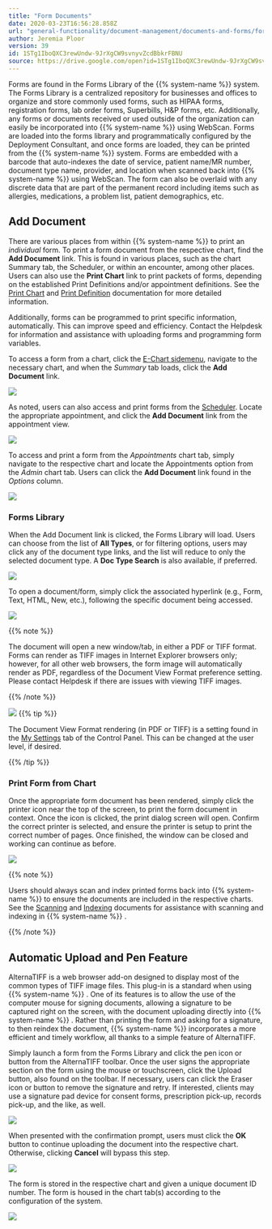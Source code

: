 ```yaml
---
title: "Form Documents"
date: 2020-03-23T16:56:28.858Z
url: "general-functionality/document-management/documents-and-forms/form-documents.html"
author: Jeremia Ploor
version: 39
id: 1STg1IboQXC3rewUndw-9JrXgCW9svnyvZcdBbkrFBNU
source: https://drive.google.com/open?id=1STg1IboQXC3rewUndw-9JrXgCW9svnyvZcdBbkrFBNU
---
```

Forms are found in the Forms Library of the {{% system-name %}} system. The Forms Library is a centralized repository for businesses and offices to organize and store commonly used forms, such as HIPAA forms, registration forms, lab order forms, Superbills, H&P forms, etc. Additionally, any forms or documents received or used outside of the organization can easily be incorporated into {{% system-name %}} using WebScan. Forms are loaded into the forms library and programmatically configured by the Deployment Consultant, and once forms are loaded, they can be printed from the {{% system-name %}} system. Forms are embedded with a barcode that auto-indexes the date of service, patient name/MR number, document type name, provider, and location when scanned back into {{% system-name %}} using WebScan. The form can also be overlaid with any discrete data that are part of the permanent record including items such as allergies, medications, a problem list, patient demographics, etc.

## Add Document

There are various places from within {{% system-name %}} to print an *individual* form. To print a form document from the respective chart, find the **Add Document** link. This is found in various places, such as the chart Summary tab, the Scheduler, or within an encounter, among other places. Users can also use the **Print Chart** link to print packets of forms, depending on the established Print Definitions and/or appointment definitions. See the [Print Chart](https://docs.google.com/document/d/10iTI1XYCr4psVflBlwJHnxnPKKcb3I64Yrq6LviXvD8) and [Print Definition](https://docs.google.com/document/d/1PFDV9CkSZ7zurZN_gdy7-8ZqUXHU1Hp-DFaMu6CDdok) documentation for more detailed information.

Additionally, forms can be programmed to print specific information, automatically. This can improve speed and efficiency. Contact the Helpdesk for information and assistance with uploading forms and programming form variables.

To access a form from a chart, click the [E-Chart sidemenu](https://system/?f=chart), navigate to the necessary chart, and when the *Summary* tab loads, click the **Add Document** link.

![](../../../external_files/f972b9f819ef5087af49dbbbc2aa6e33.png)

As noted, users can also access and print forms from the [Scheduler](https://system/?func=scheduler#Now). Locate the appropriate appointment, and click the **Add Document** link from the appointment view.

![](../../../external_files/77c32ec01c6520bdddae41484d423982.png)

To access and print a form from the *Appointments* chart tab, simply navigate to the respective chart and locate the Appointments option from the *Admin* chart tab. Users can click the **Add Document** link found in the *Options* column.

![](../../../external_files/aa1865c36d74e0f09ac972e349cfd6b0.png)

### Forms Library

When the Add Document link is clicked, the Forms Library will load. Users can choose from the list of **All Types**, or for filtering options, users may click any of the document type links, and the list will reduce to only the selected document type. A **Doc Type Search** is also available, if preferred.

![](../../../external_files/a0f5d61235e67e9bf1d3b605b7db3fda.png)

To open a document/form, simply click the associated hyperlink (e.g., Form, Text, HTML, New, etc.), following the specific document being accessed.

![](../../../external_files/f1537d999cbd2f375e733dd5857a615b.png)

{{% note %}}

The document will open a new window/tab, in either a PDF or TIFF format. Forms can render as TIFF images in Internet Explorer browsers only; however, for all other web browsers, the form image will automatically render as PDF, regardless of the Document View Format preference setting. Please contact Helpdesk if there are issues with viewing TIFF images.

{{% /note %}}


![](../../../external_files/dec6425b46ae6d641d88de4d0038c61e.png)
{{% tip %}}

The Document View Format rendering (in PDF or TIFF) is a setting found in the [My Settings](https://system/?f=admin&tabmodule=admin&tabselect=My+Settings) tab of the Control Panel. This can be changed at the user level, if desired.

{{% /tip %}}


### Print Form from Chart

Once the appropriate form document has been rendered, simply click the printer icon near the top of the screen, to print the form document in context. Once the icon is clicked, the print dialog screen will open. Confirm the correct printer is selected, and ensure the printer is setup to print the correct number of pages. Once finished, the window can be closed and working can continue as before.

![](../../../external_files/d106a7acc3ee936a3c2c06f2fe48fe6f.png)

{{% note %}}

Users should always scan and index printed forms back into {{% system-name %}} to ensure the documents are included in the respective charts. See the [Scanning](../scanning-and-indexing/scanning.html) and [Indexing](../scanning-and-indexing/indexing.html) documents for assistance with scanning and indexing in {{% system-name %}} .

{{% /note %}}


## Automatic Upload and Pen Feature

AlternaTIFF is a web browser add-on designed to display most of the common types of TIFF image files. This plug-in is a standard when using {{% system-name %}} . One of its features is to allow the use of the computer mouse for signing documents, allowing a signature to be captured right on the screen, with the document uploading directly into {{% system-name %}} . Rather than printing the form and asking for a signature, to then reindex the document, {{% system-name %}} incorporates a more efficient and timely workflow, all thanks to a simple feature of AlternaTIFF.

Simply launch a form from the Forms Library and click the pen icon or button from the AlternaTIFF toolbar. Once the user signs the appropriate section on the form using the mouse or touchscreen, click the Upload button, also found on the toolbar. If necessary, users can click the Eraser icon or button to remove the signature and retry. If interested, clients may use a signature pad device for consent forms, prescription pick-up, records pick-up, and the like, as well.

![](../../../external_files/7c773431235334b1aadd4ea6ff80226f.png)

When presented with the confirmation prompt, users must click the **OK** button to continue uploading the document into the respective chart. Otherwise, clicking **Cancel** will bypass this step.

![](../../../external_files/7245f14393a6289e29765e13c9b821a4.png)

The form is stored in the respective chart and given a unique document ID number. The form is housed in the chart tab(s) according to the configuration of the system.

![](../../../external_files/5c61923b789cb50eed7449beba2faa92.png)


